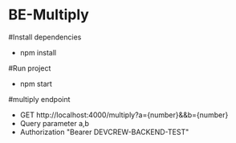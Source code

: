 ﻿# BE-Multiply

#Install dependencies
   - npm install
     
#Run project
  - npm start
    
#multiply endpoint
  - GET http://localhost:4000/multiply?a={number}&&b={number}
  - Query parameter a,b
  - Authorization "Bearer DEVCREW-BACKEND-TEST"
